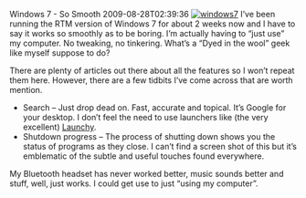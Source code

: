 Windows 7 - So Smooth
2009-08-28T02:39:36
[![windows7](/content/images/blog/Windows7SoSmooth_13996/windows7_thumb.jpg)](/content/images/blog/Windows7SoSmooth_13996/windows7.jpg) I’ve been running the RTM version of Windows 7 for about 2 weeks now and I have to say it works so smoothly as to be boring. I’m actually having to “just use” my computer. No tweaking, no tinkering. What’s a “Dyed in the wool” geek like myself suppose to do?

There are plenty of articles out there about all the features so I won’t repeat them here. However, there are a few tidbits I’ve come across that are worth mention.

  * Search – Just drop dead on. Fast, accurate and topical. It’s Google for your desktop. I don’t feel the need to use launchers like (the very excellent) [Launchy](http://www.launchy.net/).
  * Shutdown progress – The process of shutting down shows you the status of programs as they close. I can’t find a screen shot of this but it’s emblematic of the subtle and useful touches found everywhere.

My Bluetooth headset has never worked better, music sounds better and stuff, well, just works. I could get use to just “using my computer”.
